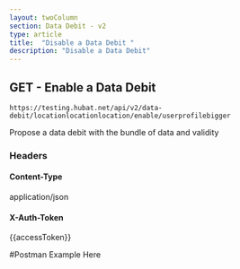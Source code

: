 ```yaml
---
layout: twoColumn
section: Data Debit - v2
type: article
title:  "Disable a Data Debit "
description: "Disable a Data Debit"
---
```


## GET -  Enable a Data Debit 
   
`https://testing.hubat.net/api/v2/data-debit/locationlocationlocation/enable/userprofilebigger`

Propose a data debit with the bundle of data and validity

### Headers

#### Content-Type
application/json
#### X-Auth-Token
{{accessToken}}

#Postman Example Here
